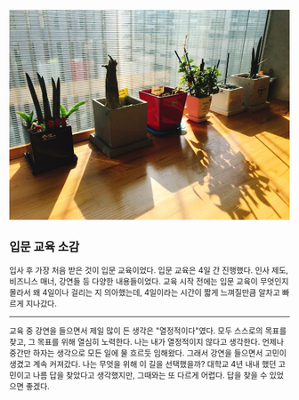 
![NHN_4floor](https://github.com/SeonheeKim/SeonheeKim.github.io/blob/master/content/images/NHN_4floor.jpg?raw=true)

## 입문 교육 소감

입사 후 가장 처음 받은 것이 입문 교육이었다. 
입문 교육은 4일 간 진행했다. 인사 제도, 비즈니스 매너, 강연들 등 다양한 내용들이었다. 
교육 시작 전에는 입문 교육이 무엇인지 몰라서 왜 4일이나 걸리는 지 의아했는데, 
4일이라는 시간이 짧게 느껴질만큼 알차고 빠르게 지나갔다.

* * *

교육 중 강연을 들으면서 제일 많이 든 생각은 "열정적이다"였다. 
모두 스스로의 목표를 찾고, 그 목표를 위해 열심히 노력한다. 
나는 내가 열정적이지 않다고 생각한다. 
언제나 중간만 하자는 생각으로 모든 일에 물 흐르듯 임해왔다. 
그래서 강연을 들으면서 고민이 생겼고 계속 커져갔다. 
나는 무엇을 위해 이 길을 선택했을까? 
대학교 4년 내내 했던 고민이고 나름 답을 찾았다고 생각했지만, 그때와는 또 다르게 어렵다. 
답을 찾을 수 있었으면 좋겠다.
